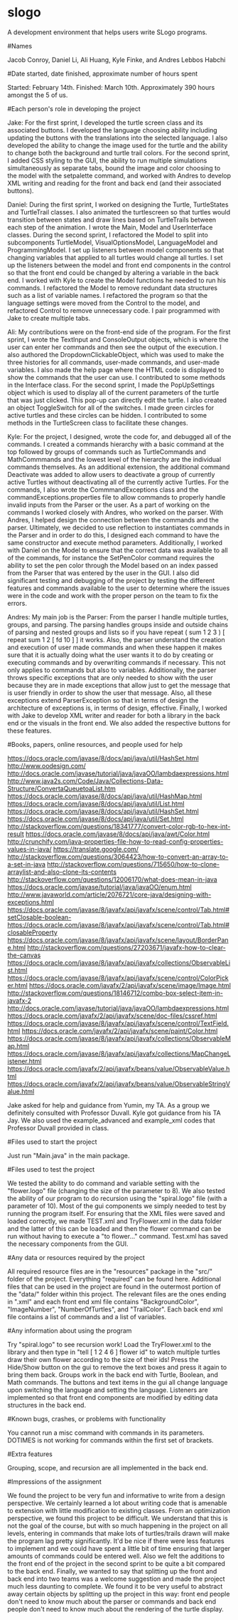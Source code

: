 # slogo

A development environment that helps users write SLogo programs.

#Names

Jacob Conroy, Daniel Li, Ali Huang, Kyle Finke, and Andres Lebbos Habchi

#Date started, date finished, approximate number of hours spent

Started: February 14th. Finished: March 10th. Approximately 390 hours amongst the 5 of us.

#Each person's role in developing the project

Jake: For the first sprint, I developed the turtle screen class and its associated buttons. I developed the language choosing ability including updating the buttons with the translations into the selected language. I also developed the ability to change the image used for the turtle and the ability to change both the background and turtle trail colors. For the second sprint, I added CSS styling to the GUI, the ability to run multiple simulations simultaneously as separate tabs, bound the image and color choosing to the model with the setpalette command, and worked with Andres to develop XML writing and reading for the front and back end (and their associated buttons).

Daniel: During the first sprint, I worked on designing the Turtle, TurtleStates and TurtleTrail classes. I also animated the turtlescreen so that turtles would transition between states and draw lines based on TurtleTrails between each step of the animation. I wrote the Main, Model and UserInterface classes. During the second sprint, I refactored the Model to split into subcomponents TurtleModel, VisualOptionsModel, LanguageModel and ProgrammingModel. I set up listeners between model components so that changing variables that applied to all turtles would change all turtles. I set up the listeners between the model and front end components in the control so that the front end could be changed by altering a variable in the back end. I worked with Kyle to create the Model functions he needed to run his commands. I refactored the Model to remove redundant data structures such as a list of variable names. I refactored the program so that the language settings were moved from the Control to the model, and refactored Control to remove unnecessary code. I pair programmed with Jake to create multiple tabs.

Ali: My contributions were on the front-end side of the program. For the first sprint, I wrote the TextInput and ConsoleOutput objects, which is where the user can enter her commands and then see the output of the execution. I also authored the DropdownClickableObject, which was used to make the three histories for all commands, user-made commands, and user-made variables. I also made the help page where the HTML code is displayed to show the commands that the user can use. I contributed to some methods in the Interface class. For the second sprint, I made the PopUpSettings object which is used to display all of the current parameters of the turtle that was just clicked. This pop-up can directly edit the turtle. I also created an object ToggleSwitch for all of the switches. I made green circles for active turtles and these circles can be hidden. I contributed to some methods in the TurtleScreen class to facilitate these changes.

Kyle: For the project, I designed, wrote the code for, and debugged all of the commands. I created a commands hierarchy with a basic command at the top followed by groups of commands such as TurtleCommands and MathCommmands and the lowest level of the hierarchy are the individual commands themselves. As an additional extension, the additional command Deactivate was added to allow users to deactivate a group of currently active Turtles without deactivating all of the currently active Turtles. For the commands, I also wrote the CommmandExceptions class and the commandExceptions.properties file to allow commands to properly handle invalid inputs from the Parser or the user. As a part of working on the commands I worked closely with Andres, who worked on the parser. With Andres, I helped design the connection between the commands and the parser. Ultimately, we decided to use reflection to instantiates commands in the Parser and in order to do this, I designed each command to have the same constructor and execute method parameters. Additionally, I worked with Daniel on the Model to ensure that the correct data was available to all of the commands, for instance the SetPenColor command requires the ability to set the pen color through the Model based on an index passed from the Parser that was entered by the user in the GUI. I also did significant testing and debugging of the project by testing the different features and commands available to the user to determine where the issues were in the code and work with the proper person on the team to fix the errors.

Andres: My main job is the Parser: From the parser I handle multiple turtles, groups, and parsing. The parsing handles groups inside and outside chains of parsing and nested groups and lists so if you have repeat ( sum 1 2 3 ) [ repeat sum 1 2 [ fd 10 ] ] it works. Also, the parser understand the creation and execution of user made commands and when these happen it makes sure  that it is actually doing what the user wants it to do by creating or executing commands and by overwriting commands if necessary. This not only applies to commands but also to variables. Additionally, the parser throws specific exceptions that are only needed to show with the user because they are in made exceptions that allow just to get the message that is user friendly in order to show the user that message. Also, all these exceptions extend ParserException so that in terms of design the architecture of exceptions is, in terms of design, effective. Finally, I worked with Jake to develop XML writer and reader for both a library in the back end or the visuals in the front end. We also added the respective buttons for these features.

#Books, papers, online resources, and people used for help

https://docs.oracle.com/javase/8/docs/api/java/util/HashSet.html
http://www.oodesign.com/
http://docs.oracle.com/javase/tutorial/java/javaOO/lambdaexpressions.html
http://www.java2s.com/Code/Java/Collections-Data-Structure/ConvertaQueuetoaList.htm
https://docs.oracle.com/javase/8/docs/api/java/util/HashMap.html
https://docs.oracle.com/javase/8/docs/api/java/util/List.html
https://docs.oracle.com/javase/8/docs/api/java/util/HashSet.html
https://docs.oracle.com/javase/8/docs/api/java/util/Set.html
http://stackoverflow.com/questions/18341777/convert-color-rgb-to-hex-int-result
https://docs.oracle.com/javase/8/docs/api/java/awt/Color.html
http://crunchify.com/java-properties-file-how-to-read-config-properties-values-in-java/
https://translate.google.com/
http://stackoverflow.com/questions/3064423/how-to-convert-an-array-to-a-set-in-java
http://stackoverflow.com/questions/715650/how-to-clone-arraylist-and-also-clone-its-contents
http://stackoverflow.com/questions/12006170/what-does-mean-in-java
https://docs.oracle.com/javase/tutorial/java/javaOO/enum.html
http://www.javaworld.com/article/2076721/core-java/designing-with-exceptions.html
https://docs.oracle.com/javase/8/javafx/api/javafx/scene/control/Tab.html#setClosable-boolean-
https://docs.oracle.com/javase/8/javafx/api/javafx/scene/control/Tab.html#closableProperty
https://docs.oracle.com/javase/8/javafx/api/javafx/scene/layout/BorderPane.html
http://stackoverflow.com/questions/27203671/javafx-how-to-clear-the-canvas
https://docs.oracle.com/javase/8/javafx/api/javafx/collections/ObservableList.html
https://docs.oracle.com/javase/8/javafx/api/javafx/scene/control/ColorPicker.html
https://docs.oracle.com/javafx/2/api/javafx/scene/image/Image.html
http://stackoverflow.com/questions/18146712/combo-box-select-item-in-javafx-2
http://docs.oracle.com/javase/tutorial/java/javaOO/lambdaexpressions.html
https://docs.oracle.com/javafx/2/api/javafx/scene/doc-files/cssref.html
https://docs.oracle.com/javase/8/javafx/api/javafx/scene/control/TextField.html
https://docs.oracle.com/javafx/2/api/javafx/scene/paint/Color.html
https://docs.oracle.com/javase/8/javafx/api/javafx/collections/ObservableMap.html
https://docs.oracle.com/javase/8/javafx/api/javafx/collections/MapChangeListener.html
https://docs.oracle.com/javafx/2/api/javafx/beans/value/ObservableValue.html
https://docs.oracle.com/javafx/2/api/javafx/beans/value/ObservableStringValue.html

Jake asked for help and guidance from Yumin, my TA. As a group we definitely consulted with Professor Duvall. Kyle got guidance from his TA Jay. We also used the example_advanced and example_xml codes that Professor Duvall provided in class. 

#Files used to start the project

Just run "Main.java" in the main package.

#Files used to test the project

We tested the ability to do command and variable setting with the "flower.logo" file (changing the size of the parameter to 8). We also tested the ability of our program to do recursion using the "spiral.logo" file (with a parameter of 10). Most of the gui components we simply needed to test by running the program itself. For ensuring that the XML files were saved and loaded correctly, we made TEST.xml and TryFlower.xml in the data folder and the latter of this can be loaded and then the flower command can be run without having to execute a "to flower..." command. Test.xml has saved the necessary components from the GUI. 

#Any data or resources required by the project

All required resource files are in the "resources" package in the "src/" folder of the project. Everything "required" can be found here. Additional files that can be used in the project are found in the outermost portion of the "data/" folder within this project. The relevant files are the ones ending in ".xml" and each front end xml file contains "BackgroundColor", "ImageNumber", "NumberOfTurtles", and "TrailColor". Each back end xml file contains a list of commands and a list of variables.

#Any information about using the program

Try "spiral.logo" to see recursion work! Load the TryFlower.xml to the library and then type in "tell [ 1 2 4 6 ] flower id" to watch multiple turtles draw their own flower according to the size of their ids! Press the Hide/Show button on the gui to remove the text boxes and press it again to bring them back. Groups work in the back end with Turtle, Boolean, and Math commands. The buttons and text items in the gui all change language upon switching the language and setting the language. Listeners are implemented so that front end components are modified by editing data structures in the back end.

#Known bugs, crashes, or problems with functionality

You cannot run a misc command with commands in its parameters. DOTIMES is not working for commands within the first set of brackets. 

#Extra features

Grouping, scope, and recursion are all implemented in the back end.

#Impressions of the assignment

We found the project to be very fun and informative to write from a design perspective. We certainly learned a lot about writing code that is amenable to extension with little modification to existing classes. From an optimization perspective, we found this project to be difficult. We understand that this is not the goal of the course, but with so much happening in the project on all levels, entering in commands that make lots of turtles/trails drawn will make the program lag pretty significantly. It'd be nice if there were less features to implement and we could have spent a little bit of time ensuring that larger amounts of commands could be entered well. Also we felt the additions to the front end of the project in the second sprint to be quite a bit compared to the back end. Finally, we wanted to say that splitting up the front and back end into two teams was a welcome suggestion and made the project much less daunting to complete. We found it to be very useful to abstract away certain objects by splitting up the project in this way: front end people don't need to know much about the parser or commands and back end people don't need to know much about the rendering of the turtle display.